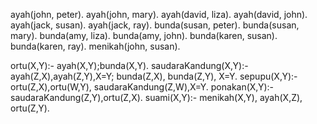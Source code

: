 ayah(john, peter).
ayah(john, mary).
ayah(david, liza).
ayah(david, john).
ayah(jack, susan).
ayah(jack, ray).
bunda(susan, peter).
bunda(susan, mary).
bunda(amy, liza).
bunda(amy, john).
bunda(karen, susan).
bunda(karen, ray).
menikah(john, susan).

ortu(X,Y):- ayah(X,Y);bunda(X,Y).
saudaraKandung(X,Y):- ayah(Z,X),ayah(Z,Y),X\=Y; bunda(Z,X), bunda(Z,Y), X\=Y.
sepupu(X,Y):- ortu(Z,X),ortu(W,Y), saudaraKandung(Z,W),X\=Y.
ponakan(X,Y):- saudaraKandung(Z,Y),ortu(Z,X).
suami(X,Y):- menikah(X,Y), ayah(X,Z), ortu(Z,Y).
